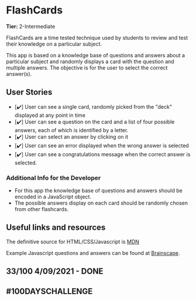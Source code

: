 # FlashCards

**Tier:** 2-Intermediate

FlashCards are a time tested technique used by students to review and test
their knowledge on a particular subject.

This app is based on a knowledge base of questions and answers about a
particular subject and randomly displays a card with the question and multiple
answers. The objective is for the user to select the correct answer(s).

## User Stories

-   [✔️] User can see a single card, randomly picked from the "deck" displayed
        at any point in time
-   [✔️] User can see a question on the card and a list of four possible answers,
        each of which is identified by a letter.
-   [✔️] User can select an answer by clicking on it
-   [✔️] User can see an error displayed when the wrong answer is selected
-   [✔️] User can see a congratulations message when the correct answer is
        selected.

### Additional Info for the Developer

-   For this app the knowledge base of questions and answers should be encoded in
    a JavaScript object.
-   The possible answers display on each card should be randomly chosen from
    other flashcards.

## Useful links and resources

The definitive source for HTML/CSS/Javascript is [MDN](https://developer.mozilla.org/en-US/)

Example Javascript questions and answers can be found at
[Brainscape](https://www.brainscape.com/subjects/javascript).

## 33/100 4/09/2021 - DONE

## #100DAYSCHALLENGE
